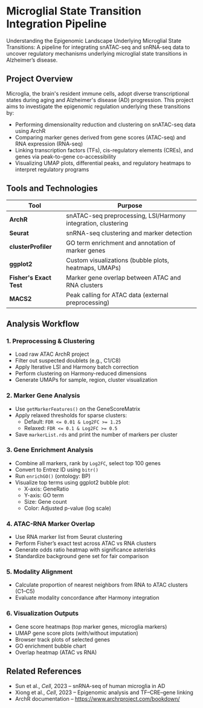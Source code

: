 # Microglial State Transition Integration Pipeline

Understanding the Epigenomic Landscape Underlying Microglial State Transitions: A pipeline for integrating snATAC-seq and snRNA-seq data to uncover regulatory mechanisms underlying microglial state transitions in Alzheimer’s disease.

## Project Overview

Microglia, the brain's resident immune cells, adopt diverse transcriptional states during aging and Alzheimer's disease (AD) progression. This project aims to investigate the epigenomic regulation underlying these transitions by:

- Performing dimensionality reduction and clustering on snATAC-seq data using ArchR
- Comparing marker genes derived from gene scores (ATAC-seq) and RNA expression (RNA-seq)
- Linking transcription factors (TFs), cis-regulatory elements (CREs), and genes via peak-to-gene co-accessibility
- Visualizing UMAP plots, differential peaks, and regulatory heatmaps to interpret regulatory programs

## Tools and Technologies

| Tool         | Purpose                                                   |
|--------------|-----------------------------------------------------------|
| **ArchR**    | snATAC-seq preprocessing, LSI/Harmony integration, clustering |
| **Seurat**   | snRNA-seq clustering and marker detection                 |
| **clusterProfiler** | GO term enrichment and annotation of marker genes        |
| **ggplot2**  | Custom visualizations (bubble plots, heatmaps, UMAPs)     |
| **Fisher's Exact Test** | Marker gene overlap between ATAC and RNA clusters    |
| **MACS2**    | Peak calling for ATAC data (external preprocessing)       |


## Analysis Workflow

### 1. **Preprocessing & Clustering**
- Load raw ATAC ArchR project
- Filter out suspected doublets (e.g., C1/C8)
- Apply Iterative LSI and Harmony batch correction
- Perform clustering on Harmony-reduced dimensions
- Generate UMAPs for sample, region, cluster visualization

### 2. **Marker Gene Analysis**
- Use `getMarkerFeatures()` on the GeneScoreMatrix
- Apply relaxed thresholds for sparse clusters:
  - Default: `FDR <= 0.01 & Log2FC >= 1.25`
  - Relaxed: `FDR <= 0.1 & Log2FC >= 0.5`
- Save `markerList.rds` and print the number of markers per cluster

### 3. **Gene Enrichment Analysis**
- Combine all markers, rank by `Log2FC`, select top 100 genes
- Convert to Entrez ID using `bitr()`
- Run `enrichGO()` (ontology: BP)
- Visualize top terms using ggplot2 bubble plot:
  - X-axis: GeneRatio
  - Y-axis: GO term
  - Size: Gene count
  - Color: Adjusted p-value (log scale)

### 4. **ATAC-RNA Marker Overlap**
- Use RNA marker list from Seurat clustering
- Perform Fisher’s exact test across ATAC vs RNA clusters
- Generate odds ratio heatmap with significance asterisks
- Standardize background gene set for fair comparison

### 5. **Modality Alignment**
- Calculate proportion of nearest neighbors from RNA to ATAC clusters (C1–C5)
- Evaluate modality concordance after Harmony integration

### 6. **Visualization Outputs**
- Gene score heatmaps (top marker genes, microglia markers)
- UMAP gene score plots (with/without imputation)
- Browser track plots of selected genes
- GO enrichment bubble chart
- Overlap heatmap (ATAC vs RNA)


## Related References

- Sun et al., *Cell*, 2023 – snRNA-seq of human microglia in AD  
- Xiong et al., *Cell*, 2023 – Epigenomic analysis and TF–CRE–gene linking  
- ArchR documentation – https://www.archrproject.com/bookdown/
